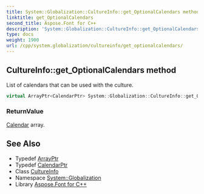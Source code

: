 ```yaml
---
title: System::Globalization::CultureInfo::get_OptionalCalendars method
linktitle: get_OptionalCalendars
second_title: Aspose.Font for C++
description: 'System::Globalization::CultureInfo::get_OptionalCalendars method. List of calendars that can be used with the culture in C++.'
type: docs
weight: 1900
url: /cpp/system.globalization/cultureinfo/get_optionalcalendars/
---
```

## CultureInfo::get_OptionalCalendars method


List of calendars that can be used with the culture.

```cpp
virtual ArrayPtr<CalendarPtr> System::Globalization::CultureInfo::get_OptionalCalendars() const
```


### ReturnValue

[Calendar](../../calendar/) array.

## See Also

* Typedef [ArrayPtr](../../../system/arrayptr/)
* Typedef [CalendarPtr](../../calendarptr/)
* Class [CultureInfo](../)
* Namespace [System::Globalization](../../)
* Library [Aspose.Font for C++](../../../)
